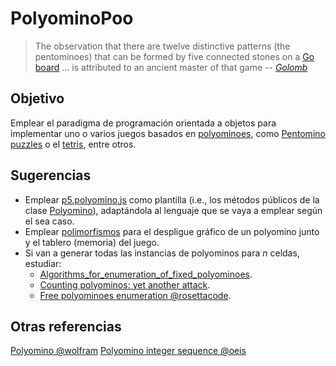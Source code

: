# PolyominoPoo

> The observation that there are twelve distinctive patterns (the pentominoes) that can be
> formed by five connected stones on a [Go board](https://en.wikipedia.org/wiki/Go_(game)) … is
> attributed to an ancient master of that game
> -- <cite>[Golomb][1]</cite>

[1]: https://en.wikipedia.org/wiki/Solomon_W._Golomb

## Objetivo

Emplear el paradigma de programación orientada a objetos para implementar uno o varios juegos basados en [polyominoes](https://en.wikipedia.org/wiki/Polyomino), como [Pentomino puzzles](https://en.wikipedia.org/wiki/Pentomino#Constructing_rectangular_dimensions) o el [tetris](https://en.wikipedia.org/wiki/Tetris), entre otros.

## Sugerencias

* Emplear [p5.polyomino.js](https://github.com/objetos/p5.polyomino.js) como plantilla (i.e., los métodos públicos de la clase [Polyomino](https://github.com/objetos/p5.polyomino.js/blob/master/libraries/p5.polyomino.js)), adaptándola al lenguaje que se vaya a emplear según el sea caso.
* Emplear [polimorfismos](objetos.github.io/polymorphism/) para el despligue gráfico de un polyomino junto y el tablero (memoria) del juego.
* Si van a generar todas las instancias de polyominos para _n_ celdas, estudiar:
    * [Algorithms_for_enumeration_of_fixed_polyominoes](https://en.wikipedia.org/wiki/Polyomino#Algorithms_for_enumeration_of_fixed_polyominoes).
    * [Counting polyominos: yet another attack](https://www.sciencedirect.com/science/article/pii/0012365X81902375?via%3Dihub).
    * [Free polyominoes enumeration @rosettacode](https://rosettacode.org/wiki/Free_polyominoes_enumeration).

## Otras referencias

[Polyomino @wolfram](https://mathworld.wolfram.com/Polyomino.html)
[Polyomino integer sequence @oeis](https://oeis.org/A000105)
